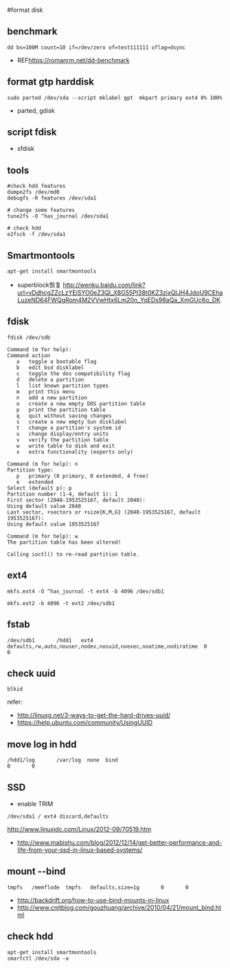 
#format disk


## benchmark

```
dd bs=100M count=10 if=/dev/zero of=test111111 oflag=dsync  
```
* REF<https://romanrm.net/dd-benchmark>

## format gtp harddisk

```
sudo parted /dev/sda --script mklabel gpt  mkpart primary ext4 0% 100% 
```
* parted, gdisk

## script fdisk

* sfdisk


## tools

```
#check hdd features
dumpe2fs /dev/md0 
debugfs -R features /dev/sda1

# change some features
tune2fs -O ^has_journal /dev/sda1

# check hdd 
e2fsck -f /dev/sda1

```

## Smartmontools

```
apt-get install smartmontools

```

* superblock恢复 <http://wenku.baidu.com/link?url=vDdhcgZZcLzYEiSYO0eZ3Ql_X8G55PI38t0KZ3zixQIJH4JdoU9CEhaLuzeND64FWQgRom4M2VVwHtx6Lm20n_YqEDs98aQa_XmGUc6o_DK>

## fdisk

`fdisk /dev/sdb`

```
Command (m for help):
Command action
   a   toggle a bootable flag
   b   edit bsd disklabel
   c   toggle the dos compatibility flag
   d   delete a partition
   l   list known partition types
   m   print this menu
   n   add a new partition
   o   create a new empty DOS partition table
   p   print the partition table
   q   quit without saving changes
   s   create a new empty Sun disklabel
   t   change a partition's system id
   u   change display/entry units
   v   verify the partition table
   w   write table to disk and exit
   x   extra functionality (experts only)

Command (m for help): n
Partition type:
   p   primary (0 primary, 0 extended, 4 free)
   e   extended
Select (default p): p
Partition number (1-4, default 1): 1
First sector (2048-1953525167, default 2048): 
Using default value 2048
Last sector, +sectors or +size{K,M,G} (2048-1953525167, default 1953525167): 
Using default value 1953525167

Command (m for help): w
The partition table has been altered!

Calling ioctl() to re-read partition table.
```


## ext4


```
mkfs.ext4 -O ^has_journal -t ext4 -b 4096 /dev/sdb1 

mkfs.ext2 -b 4096 -t ext2 /dev/sdb1

```

## fstab

```
/dev/sdb1       /hdd1   ext4    defaults,rw,auto,nouser,nodev,nosuid,noexec,noatime,nodiratime  0       0

```


## check uuid

```
blkid
```

refer: 
* <http://linuxg.net/3-ways-to-get-the-hard-drives-uuid/>
* <https://help.ubuntu.com/community/UsingUUID>


## move log in hdd

```
/hdd1/log       /var/log  none  bind                                                            0       0

```

## SSD

* enable TRIM

```
/dev/sda1 / ext4 discard,defaults
```
<http://www.linuxidc.com/Linux/2012-09/70519.htm>
* <http://www.mabishu.com/blog/2012/12/14/get-better-performance-and-life-from-your-ssd-in-linux-based-systems/>

## mount  --bind

```
tmpfs   /memflode  tmpfs   defaults,size=1g       0       0

```

* <http://backdrift.org/how-to-use-bind-mounts-in-linux>
* <http://www.cnitblog.com/gouzhuang/archive/2010/04/21/mount_bind.html>





## check hdd

```
apt-get install smartmontools
smartctl /dev/sda -a
```
